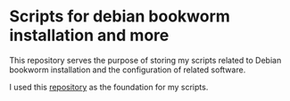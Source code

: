 # Scripts for debian bookworm installation and more

This repository serves the purpose of storing my scripts related to Debian bookworm installation and the configuration of related software.

I used this [repository](https://github.com/drewgrif/bookworm-scripts/blob/main/installer.sh) as the foundation for my scripts.
